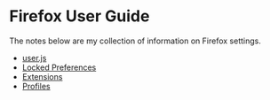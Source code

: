 # Firefox User Guide

The notes below are my collection of information on Firefox settings.

- [user.js](doc/user.js.md)
- [Locked Preferences](doc/locked-prefs.md)
- [Extensions](doc/extensions.md)
- [Profiles](doc/profiles.md)
